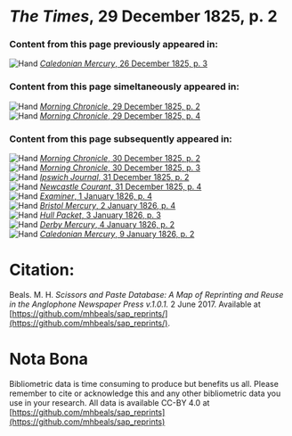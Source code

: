 # *The Times*, 29 December 1825, p. 2  
  
### Content from this page previously appeared in:  
![Hand](http://scissorsandpaste.net/wp-content/uploads/2017/06/smallhandpointer.png) [*Caledonian Mercury*, 26 December 1825, p. 3](https://mhbeals.github.io/sap_html/Caledonian-Mercury/Caledonian-Mercury-26-December-1825-p-3)  
  
### Content from this page simeltaneously appeared in:  
![Hand](http://scissorsandpaste.net/wp-content/uploads/2017/06/smallhandpointer.png) [*Morning Chronicle*, 29 December 1825, p. 2](https://mhbeals.github.io/sap_html/Morning-Chronicle/Morning-Chronicle-29-December-1825-p-2)  
![Hand](http://scissorsandpaste.net/wp-content/uploads/2017/06/smallhandpointer.png) [*Morning Chronicle*, 29 December 1825, p. 4](https://mhbeals.github.io/sap_html/Morning-Chronicle/Morning-Chronicle-29-December-1825-p-4)  
  
### Content from this page subsequently appeared in:  
![Hand](http://scissorsandpaste.net/wp-content/uploads/2017/06/smallhandpointer.png) [*Morning Chronicle*, 30 December 1825, p. 2](https://mhbeals.github.io/sap_html/Morning-Chronicle/Morning-Chronicle-30-December-1825-p-2)  
![Hand](http://scissorsandpaste.net/wp-content/uploads/2017/06/smallhandpointer.png) [*Morning Chronicle*, 30 December 1825, p. 3](https://mhbeals.github.io/sap_html/Morning-Chronicle/Morning-Chronicle-30-December-1825-p-3)  
![Hand](http://scissorsandpaste.net/wp-content/uploads/2017/06/smallhandpointer.png) [*Ipswich Journal*, 31 December 1825, p. 2](https://mhbeals.github.io/sap_html/Ipswich-Journal/Ipswich-Journal-31-December-1825-p-2)  
![Hand](http://scissorsandpaste.net/wp-content/uploads/2017/06/smallhandpointer.png) [*Newcastle Courant*, 31 December 1825, p. 4](https://mhbeals.github.io/sap_html/Newcastle-Courant/Newcastle-Courant-31-December-1825-p-4)  
![Hand](http://scissorsandpaste.net/wp-content/uploads/2017/06/smallhandpointer.png) [*Examiner*, 1 January 1826, p. 4](https://mhbeals.github.io/sap_html/Examiner/Examiner-1-January-1826-p-4)  
![Hand](http://scissorsandpaste.net/wp-content/uploads/2017/06/smallhandpointer.png) [*Bristol Mercury*, 2 January 1826, p. 4](https://mhbeals.github.io/sap_html/Bristol-Mercury/Bristol-Mercury-2-January-1826-p-4)  
![Hand](http://scissorsandpaste.net/wp-content/uploads/2017/06/smallhandpointer.png) [*Hull Packet*, 3 January 1826, p. 3](https://mhbeals.github.io/sap_html/Hull-Packet/Hull-Packet-3-January-1826-p-3)  
![Hand](http://scissorsandpaste.net/wp-content/uploads/2017/06/smallhandpointer.png) [*Derby Mercury*, 4 January 1826, p. 2](https://mhbeals.github.io/sap_html/Derby-Mercury/Derby-Mercury-4-January-1826-p-2)  
![Hand](http://scissorsandpaste.net/wp-content/uploads/2017/06/smallhandpointer.png) [*Caledonian Mercury*, 9 January 1826, p. 2](https://mhbeals.github.io/sap_html/Caledonian-Mercury/Caledonian-Mercury-9-January-1826-p-2)  


# Citation: 

Beals. M. H. *Scissors and Paste Database: A Map of Reprinting and Reuse in the Anglophone Newspaper Press v.1.0.1.* 2 June 2017. Available at [https://github.com/mhbeals/sap_reprints/](https://github.com/mhbeals/sap_reprints/). 

# Nota Bona

Bibliometric data is time consuming to produce but benefits us all. Please remember to cite or acknowledge this and any other bibliometric data you use in your research. All data is available CC-BY 4.0 at [https://github.com/mhbeals/sap_reprints](https://github.com/mhbeals/sap_reprints)
